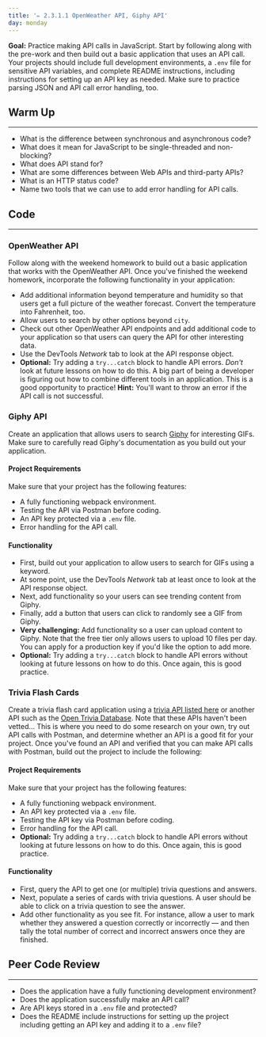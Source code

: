 ```yaml
---
title: '✏️ 2.3.1.1 OpenWeather API, Giphy API'
day: monday
---
```


**Goal:**  Practice making API calls in JavaScript. Start by following along with the pre-work and then build out a basic application that uses an API call. Your projects should include full development environments, a `.env` file for sensitive API variables, and complete README instructions, including instructions for setting up an API key as needed. Make sure to practice parsing JSON and API call error handling, too.

## Warm Up
---

* What is the difference between synchronous and asynchronous code?
* What does it mean for JavaScript to be single-threaded and non-blocking?
* What does API stand for? 
* What are some differences between Web APIs and third-party APIs?
* What is an HTTP status code?
* Name two tools that we can use to add error handling for API calls.

## Code
---

### OpenWeather API

Follow along with the weekend homework to build out a basic application that works with the OpenWeather API. Once you've finished the weekend homework, incorporate the following functionality in your application:

* Add additional information beyond temperature and humidity so that users get a full picture of the weather forecast. Convert the temperature into Fahrenheit, too.
* Allow users to search by other options beyond `city`.
* Check out other OpenWeather API endpoints and add additional code to your application so that users can query the API for other interesting data.
* Use the DevTools _Network_ tab to look at the API response object.
* **Optional:** Try adding a `try...catch` block to handle API errors. _Don't_ look at future lessons on how to do this. A big part of being a developer is figuring out how to combine different tools in an application. This is a good opportunity to practice! **Hint:** You'll want to throw an error if the API call is not successful.

### Giphy API

Create an application that allows users to search [Giphy](https://developers.giphy.com/docs/api/) for interesting GIFs. Make sure to carefully read Giphy's documentation as you build out your application.

#### Project Requirements

Make sure that your project has the following features:

* A fully functioning webpack environment.
* Testing the API via Postman before coding.
* An API key protected via a `.env` file.
* Error handling for the API call.

#### Functionality

* First, build out your application to allow users to search for GIFs using a keyword. 
* At some point, use the DevTools _Network_ tab at least once to look at the API response object.
* Next, add functionality so your users can see trending content from Giphy.
* Finally, add a button that users can click to randomly see a GIF from Giphy.
* **Very challenging:** Add functionality so a user can upload content to Giphy. Note that the free tier only allows users to upload 10 files per day. You can apply for a production key if you'd like the option to add more.
* **Optional:** Try adding a `try...catch` block to handle API errors without looking at future lessons on how to do this. Once again, this is good practice.

### Trivia Flash Cards

Create a trivia flash card application using a [trivia API listed here](https://www.programmableweb.com/category/trivia/api) or another API such as the [Open Trivia Database](https://opentdb.com/api_config.php). Note that these APIs haven't been vetted... This is where you need to do some research on your own, try out API calls with Postman, and determine whether an API is a good fit for your project. Once you've found an API and verified that you can make API calls with Postman, build out the project to include the following:

#### Project Requirements

Make sure that your project has the following features:

* A fully functioning webpack environment.
* An API key protected via a `.env` file.
* Testing the API key via Postman before coding.
* Error handling for the API call.
* **Optional:** Try adding a `try...catch` block to handle API errors without looking at future lessons on how to do this. Once again, this is good practice.

#### Functionality

* First, query the API to get one (or multiple) trivia questions and answers.
* Next, populate a series of cards with trivia questions. A user should be able to click on a trivia question to see the answer.
* Add other functionality as you see fit. For instance, allow a user to mark whether they answered a question correctly or incorrectly — and then tally the total number of correct and incorrect answers once they are finished.

## Peer Code Review
---

* Does the application have a fully functioning development environment?
* Does the application successfully make an API call?
* Are API keys stored in a `.env` file and protected?
* Does the README include instructions for setting up the project including getting an API key and adding it to a `.env` file?
